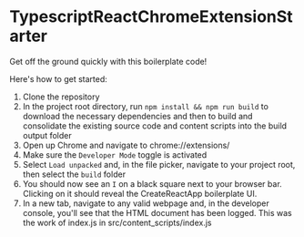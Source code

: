 # TypescriptReactChromeExtensionStarter
Get off the ground quickly with this boilerplate code!

Here's how to get started:
1) Clone the repository
2) In the project root directory, run `npm install && npm run build` to download the necessary dependencies and then to build and consolidate the existing source code and content scripts into the build output folder
3) Open up Chrome and navigate to chrome://extensions/
4) Make sure the `Developer Mode` toggle is activated
5) Select `Load unpacked` and, in the file picker, navigate to your project root, then select the `build` folder
6) You should now see an `I` on a black square next to your browser bar. Clicking on it should reveal the CreateReactApp boilerplate UI.
7) In a new tab, navigate to any valid webpage and, in the developer console, you'll see that the HTML document has been logged. This was the work of index.js in src/content_scripts/index.js
